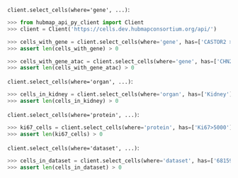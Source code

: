 `client.select_cells(where='gene', ...)`:
```python
>>> from hubmap_api_py_client import Client
>>> client = Client('https://cells.dev.hubmapconsortium.org/api/')

>>> cells_with_gene = client.select_cells(where='gene', has=['CASTOR2 > 1'], genomic_modality='rna', logical_operator='and')
>>> assert len(cells_with_gene) > 0

>>> cells_with_gene_atac = client.select_cells(where='gene', has=['CHN2'], genomic_modality='atac', logical_operator='and')
>>> assert len(cells_with_gene_atac) > 0

```

`client.select_cells(where='organ', ...)`:
```python
>>> cells_in_kidney = client.select_cells(where='organ', has=['Kidney'])
>>> assert len(cells_in_kidney) > 0

```

`client.select_cells(where='protein', ...)`:
```python
>>> ki67_cells = client.select_cells(where='protein', has=['Ki67>5000'], logical_operator='and')
>>> assert len(ki67_cells) > 0

```

`client.select_cells(where='dataset', ...)`:
```python
>>> cells_in_dataset = client.select_cells(where='dataset', has=['68159e4bd6a2cea1cd66e8f3050cfcb7'])
>>> assert len(cells_in_dataset) > 0

```
